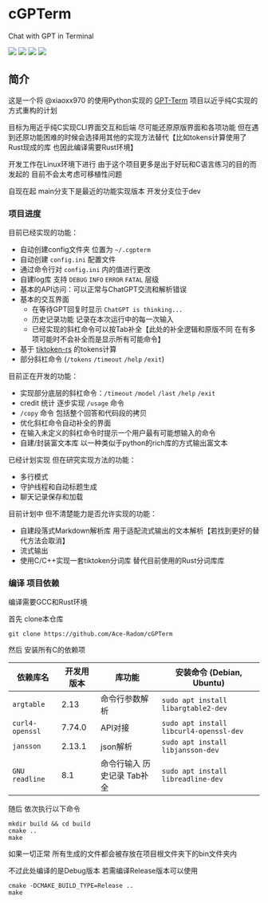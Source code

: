 # cGPTerm
Chat with GPT in Terminal

<img src="https://img.shields.io/github/actions/workflow/status/Ace-Radom/cGPTerm/cmake.yml?branch=main" /> <img src="https://img.shields.io/github/languages/top/Ace-Radom/cGPTerm"> <img src="https://img.shields.io/github/license/Ace-Radom/cGPTerm"> <img src="https://img.shields.io/badge/Platform-Linux-green" />

## 简介

这是一个将 @xiaoxx970 的使用Python实现的 [GPT-Term](https://github.com/xiaoxx970/chatgpt-in-terminal) 项目以近乎纯C实现的方式重构的计划

目标为用近乎纯C实现CLI界面交互和后端 尽可能还原原版界面和各项功能 但在遇到还原功能困难的时候会选择用其他的实现方法替代【比如tokens计算使用了Rust现成的库 也因此编译需要Rust环境】

开发工作在Linux环境下进行 由于这个项目更多是出于好玩和C语言练习的目的而发起的 目前不会太考虑可移植性问题

自现在起 main分支下是最近的功能实现版本 开发分支位于dev

### 项目进度

目前已经实现的功能：

- 自动创建config文件夹 位置为 `~/.cgpterm`
- 自动创建 `config.ini` 配置文件
- 通过命令行对 `config.ini` 内的值进行更改
- 自建log库 支持 `DEBUG` `INFO` `ERROR` `FATAL` 层级
- 基本的API访问：可以正常与ChatGPT交流和解析错误
- 基本的交互界面
    - 在等待GPT回复时显示 `ChatGPT is thinking...`
    - 历史记录功能 记录在本次运行中的每一次输入
    - 已经实现的斜杠命令可以按Tab补全【此处的补全逻辑和原版不同 在有多项可能时不会补全而是显示所有可能命令】
- 基于 [tiktoken-rs](https://github.com/zurawiki/tiktoken-rs) 的tokens计算
- 部分斜杠命令 (`/tokens` `/timeout` `/help` `/exit`)

目前正在开发的功能：

- 实现部分底层的斜杠命令：`/timeout` `/model` `/last` `/help` `/exit`
- credit 统计 逐步实现 `/usage` 命令
- `/copy` 命令 包括整个回答和代码段的拷贝
- 优化斜杠命令自动补全的界面
- 在输入未定义的斜杠命令时提示一个用户最有可能想输入的命令
- 自建/封装富文本库 以一种类似于python的rich库的方式输出富文本

已经计划实现 但在研究实现方法的功能：

- 多行模式
- 守护线程和自动标题生成
- 聊天记录保存和加载

目前计划中 但不清楚能力是否允许实现的功能：

- 自建段落式Markdown解析库 用于适配流式输出的文本解析【若找到更好的替代方法会取消】
- 流式输出
- 使用C/C++实现一套tiktoken分词库 替代目前使用的Rust分词库库

### 编译 项目依赖

编译需要GCC和Rust环境

首先 clone本仓库

```
git clone https://github.com/Ace-Radom/cGPTerm
```

然后 安装所有C的依赖项

| 依赖库名 | 开发用版本 | 库功能 | 安装命令 (Debian, Ubuntu) |
| --- | --- | --- | --- |
| `argtable` | 2.13 | 命令行参数解析 | `sudo apt install libargtable2-dev` |
| `curl4-openssl` | 7.74.0 | API对接 | `sudo apt install libcurl4-openssl-dev` |
| `jansson` | 2.13.1 | json解析 | `sudo apt install libjansson-dev` |
| `GNU readline` | 8.1 | 命令行输入 历史记录 Tab补全 | `sudo apt install libreadline-dev` |

随后 依次执行以下命令

```shell
mkdir build && cd build
cmake ..
make
```

如果一切正常 所有生成的文件都会被存放在项目根文件夹下的bin文件夹内

不过此处编译的是Debug版本 若需编译Release版本可以使用

```
cmake -DCMAKE_BUILD_TYPE=Release .. 
make
```
